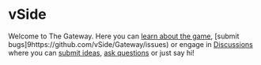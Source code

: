 # vSide

Welcome to The Gateway. Here you can [learn about the game](https://github.com/vSide/Gateway/wiki), [submit bugs]9https://github.com/vSide/Gateway/issues) or engage in [Discussions](https://github.com/vSide/Gateway/discussions) where you can [submit ideas](https://github.com/vSide/Gateway/discussions/categories/ideas), [ask questions](https://github.com/vSide/Gateway/discussions/categories/q-a) or just say hi!
